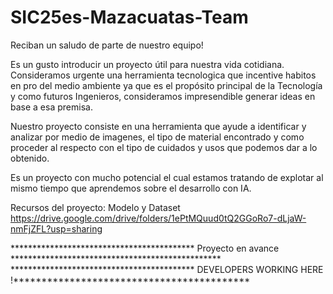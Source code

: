 # SIC25es-Mazacuatas-Team
Reciban un saludo de parte de nuestro equipo!

Es un gusto introducir un proyecto útil para nuestra vida cotidiana. 
Consideramos urgente una herramienta tecnologica que incentive habitos en pro del medio ambiente 
ya que es el propósito principal de la Tecnología y como futuros Ingenieros, consideramos 
impresendible generar ideas en base a esa premisa.

Nuestro proyecto consiste en una herramienta que ayude a identificar y analizar por medio de imagenes,
el tipo de material encontrado y como proceder al respecto con el tipo de cuidados y usos que podemos
dar a lo obtenido.

Es un proyecto con mucho potencial el cual estamos tratando de explotar al mismo tiempo que aprendemos
sobre el desarrollo con IA. 

Recursos del proyecto: Modelo y Dataset
https://drive.google.com/drive/folders/1ePtMQuud0tQ2GGoRo7-dLjaW-nmFjZFL?usp=sharing

****************************************** Proyecto en avance ************************************************
****************************************** DEVELOPERS WORKING HERE !******************************************

